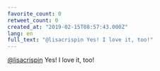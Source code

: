 ```yaml
---
favorite_count: 0
retweet_count: 0
created_at: "2019-02-15T08:57:43.000Z"
lang: en
full_text: "@lisacrispin Yes! I love it, too!"
---
```


[@lisacrispin](https://twitter.com/lisacrispin) Yes! I love it, too!
